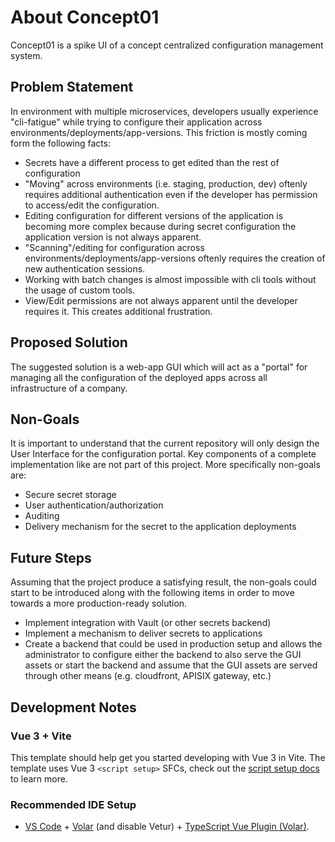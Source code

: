 # About Concept01

Concept01 is a spike UI of a concept centralized configuration management system.

## Problem Statement

In environment with multiple microservices, developers usually experience "cli-fatigue" while trying to configure their application across environments/deployments/app-versions.
This friction is mostly coming form the following facts:
* Secrets have a different process to get edited than the rest of configuration
* "Moving" across environments (i.e. staging, production, dev) oftenly requires additional authentication even if the developer has permission to access/edit the configuration.
* Editing configuration for different versions of the application is becoming more complex because during secret configuration the application version is not always apparent.
* "Scanning"/editing for configuration across environments/deployments/app-versions oftenly requires the creation of new authentication sessions.
* Working with batch changes is almost impossible with cli tools without the usage of custom tools.
* View/Edit permissions are not always apparent until the developer requires it. This creates additional frustration.

## Proposed Solution

The suggested solution is a web-app GUI which will act as a "portal" for managing all the configuration of the deployed apps across all infrastructure of a company.

## Non-Goals

It is important to understand that the current repository will only design the User Interface for the configuration portal. Key components of a complete implementation like are not part of this project. More specifically non-goals are:

* Secure secret storage
* User authentication/authorization
* Auditing
* Delivery mechanism for the secret to the application deployments

## Future Steps

Assuming that the project produce a satisfying result, the non-goals could start to be introduced along with the following items in order to move towards a more production-ready solution.

* Implement integration with Vault (or other secrets backend)
* Implement a mechanism to deliver secrets to applications
* Create a backend that could be used in production setup and allows the administrator to configure either the backend to also serve the GUI assets or start the backend and assume that the GUI assets are served through other means (e.g. cloudfront, APISIX gateway, etc.)

## Development Notes

### Vue 3 + Vite

This template should help get you started developing with Vue 3 in Vite. The template uses Vue 3 `<script setup>` SFCs, check out the [script setup docs](https://v3.vuejs.org/api/sfc-script-setup.html#sfc-script-setup) to learn more.

### Recommended IDE Setup

- [VS Code](https://code.visualstudio.com/) + [Volar](https://marketplace.visualstudio.com/items?itemName=Vue.volar) (and disable Vetur) + [TypeScript Vue Plugin (Volar)](https://marketplace.visualstudio.com/items?itemName=Vue.vscode-typescript-vue-plugin).
